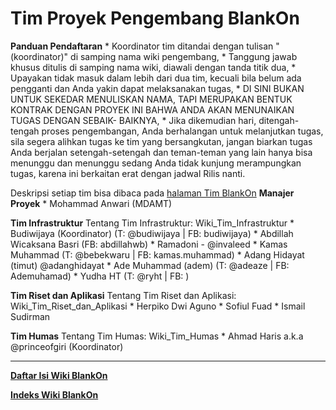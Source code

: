 # Tim Proyek Pengembang BlankOn

**Panduan Pendaftaran**
    * Koordinator tim ditandai dengan tulisan "(koordinator)" di samping nama wiki pengembang,
    * Tanggung jawab khusus ditulis di samping nama wiki, diawali dengan tanda titik dua,
    * Upayakan tidak masuk dalam lebih dari dua tim, kecuali bila belum ada pengganti dan Anda yakin dapat melaksanakan tugas,
    * DI SINI BUKAN UNTUK SEKEDAR MENULISKAN NAMA, TAPI MERUPAKAN BENTUK KONTRAK DENGAN PROYEK INI BAHWA ANDA AKAN MENUNAIKAN TUGAS DENGAN SEBAIK-
      BAIKNYA,
    * Jika dikemudian hari, ditengah-tengah proses pengembangan, Anda berhalangan untuk melanjutkan tugas, sila segera alihkan tugas ke tim
      yang bersangkutan, jangan biarkan tugas Anda berjalan setengah-setengah dan teman-teman yang lain hanya bisa menunggu dan menunggu sedang Anda
      tidak kunjung merampungkan tugas, karena ini berkaitan erat dengan jadwal Rilis nanti.

Deskripsi setiap tim bisa dibaca pada [halaman Tim BlankOn](/TimBlankOn.md)
**Manajer Proyek**
    * Mohammad Anwari (MDAMT)

**Tim Infrastruktur**
     Tentang Tim Infrastruktur: Wiki_Tim_Infrastruktur
    * Budiwijaya (Koordinator) (T: @budiwijaya | FB: budiwijaya)
    * Abdillah Wicaksana Basri (FB: abdillahwb)
    * Ramadoni - @invaleed
    * Kamas Muhammad (T: @bebekwaru | FB: kamas.muhammad)
    * Adang Hidayat (timut) @adanghidayat
    * Ade Muhammad (adem) (T: @adeaze | FB: Ademuhamad)
    * Yudha HT (T: @ryht | FB: )

**Tim Riset dan Aplikasi**
     Tentang Tim Riset dan Aplikasi: Wiki_Tim_Riset_dan_Aplikasi
    * Herpiko Dwi Aguno
    * Sofiul Fuad
    * Ismail Sudirman

**Tim Humas**
     Tentang Tim Humas: Wiki_Tim_Humas
    * Ahmad Haris a.k.a @princeofgiri (Koordinator)



---
[**Daftar Isi Wiki BlankOn**](/wiki/DaftarIsi/index.html)
 
[**Indeks Wiki BlankOn**](/wiki/Indeks.html)



